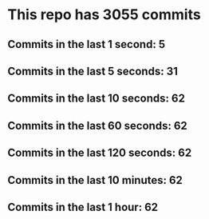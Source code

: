 # This repo has 3055 commits

## Commits in the last 1 second: 5
## Commits in the last 5 seconds: 31
## Commits in the last 10 seconds: 62
## Commits in the last 60 seconds: 62
## Commits in the last 120 seconds: 62
## Commits in the last 10 minutes: 62
## Commits in the last 1 hour: 62
